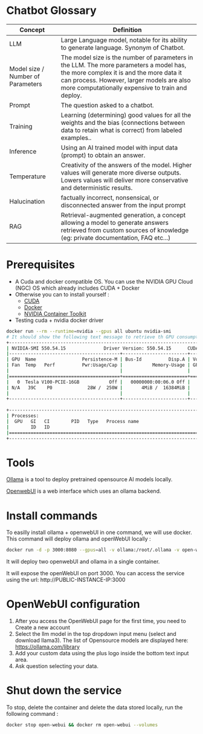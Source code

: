 # Chatbot Glossary

|Concept   	|Definition   	|
|---	|---	|
| LLM   	| Large Language model, notable for its ability to generate language. Synonym of Chatbot.   	|
| Model size / Number of Parameters    | The model size is the number of parameters in the LLM. The more parameters a model has, the more complex it is and the more data it can process. However, larger models are also more computationally expensive to train and deploy.|
| Prompt  	| The question asked to a chatbot.  	|
| Training   	| Learning (determining) good values for all the weights and the bias (connections between data to retain what is correct) from labeled examples.. 	|
| Inference   	| Using an AI trained model with input data (prompt) to obtain an answer. 	|
| Temperature  	| Creativity of the answers of the model. Higher values will generate more diverse outputs. Lowers values will deliver more conservative and deterministic results.  	|
| Halucination  	| factually incorrect, nonsensical, or disconnected answer from the input prompt  	|
| RAG   	| Retrieval-augmented generation, a concept allowing a model to generate answers retrieved from custom sources of knowledge (eg: private documentation, FAQ etc...) 	|


# Prerequisites
- A Cuda and docker compatible OS. You can use the NVIDIA GPU Cloud (NGC) OS which already includes CUDA + Docker
- Otherwise you can to install yourself :
    - [CUDA](https://developer.nvidia.com/cuda-downloads)
    - [Docker](https://docs.docker.com/engine/install/)
    - [NVIDIA Container Toolkit](https://docs.nvidia.com/datacenter/cloud-native/container-toolkit/latest/install-guide.html)
- Testing cuda + nvidia docker driver
```sh
docker run --rm --runtime=nvidia --gpus all ubuntu nvidia-smi
# It should show the following text message to retrieve th GPU consumption
+-----------------------------------------------------------------------------------------+
| NVIDIA-SMI 550.54.15              Driver Version: 550.54.15      CUDA Version: 12.4     |
|-----------------------------------------+------------------------+----------------------+
| GPU  Name                 Persistence-M | Bus-Id          Disp.A | Volatile Uncorr. ECC |
| Fan  Temp   Perf          Pwr:Usage/Cap |           Memory-Usage | GPU-Util  Compute M. |
|                                         |                        |               MIG M. |
|=========================================+========================+======================|
|   0  Tesla V100-PCIE-16GB           Off |   00000000:00:06.0 Off |                    0 |
| N/A   39C    P0             28W /  250W |       4MiB /  16384MiB |      0%      Default |
|                                         |                        |                  N/A |
+-----------------------------------------+------------------------+----------------------+
                                                                                         
+-----------------------------------------------------------------------------------------+
| Processes:                                                                              |
|  GPU   GI   CI        PID   Type   Process name                              GPU Memory |
|        ID   ID                                                               Usage      |
|=========================================================================================|
+-----------------------------------------------------------------------------------------+
```

# Tools
[Ollama](https://ollama.com/download/linux) is a tool to deploy pretrained opensource AI models locally.

[OpenwebUI](https://github.com/open-webui/open-webui) is a web interface which uses an ollama backend.


# Install commands
To easilly install ollama + openwebUI in one command, we will use docker.<br>
This command will deploy ollama and openWebUI locally :
```sh
docker run -d -p 3000:8080 --gpus=all -v ollama:/root/.ollama -v open-webui:/app/backend/data --name open-webui --restart always ghcr.io/open-webui/open-webui:ollama
```
It will deploy two openwebUI and ollama in a single container.

It will expose the openWebUI on port 3000. You can access the service using the url: http://PUBLIC-INSTANCE-IP:3000


# OpenWebUI configuration
1. After you access the OpenWebUI page for the first time, you need to Create a new account
2. Select the llm model in the top dropdown input menu (select and download llama3). The list of Opensource models are displayed here: https://ollama.com/library
3. Add your custom data using the plus logo inside the bottom text input area.
4. Ask question selecting your data.


# Shut down the service
To stop, delete the container and delete the data stored locally, run the following command :
```sh
docker stop open-webui && docker rm open-webui --volumes
```